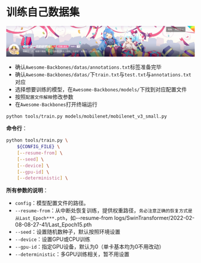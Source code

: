 训练自己数据集
===========================

[![BILIBILI](https://raw.githubusercontent.com/Fafa-DL/readme-data/main/Bilibili.png)](https://space.bilibili.com/46880349)

- 确认`Awesome-Backbones/datas/annotations.txt`标签准备完毕
- 确认`Awesome-Backbones/datas/`下`train.txt`与`test.txt`与`annotations.txt`对应
- 选择想要训练的模型，在`Awesome-Backbones/models/`下找到对应配置文件
- 按照`配置文件解释`修改参数
- 在`Awesome-Backbones`打开终端运行
```
python tools/train.py models/mobilenet/mobilenet_v3_small.py
```
**命令行**：

```bash
python tools/train.py \
    ${CONFIG_FILE} \
    [--resume-from] \
    [--seed] \
    [--device] \
    [--gpu-id] \
    [--deterministic] \
```

**所有参数的说明**：

- `config`：模型配置文件的路径。
- `--resume-from`：从中断处恢复训练，提供权重路径，`务必注意正确的恢复方式是从Last_Epoch***.pth`，如--resume-from logs/SwinTransformer/2022-02-08-08-27-41/Last_Epoch15.pth
- `--seed`：设置随机数种子，默认按照环境设置
- `--device`：设置GPU或CPU训练
- `--gpu-id`：指定GPU设备，默认为0（单卡基本均为0不用改动）
- `--deterministic`：多GPU训练相关，暂不用设置